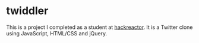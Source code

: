 # twiddler

This is a project I completed as a student at [hackreactor](http://hackreactor.com). It is a Twitter clone using JavaScript, HTML/CSS and jQuery.

